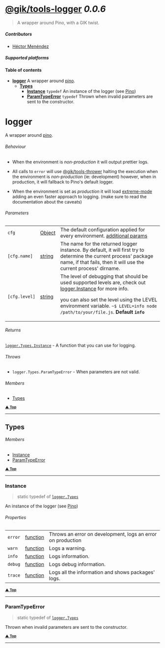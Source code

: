 # [@gik/tools-logger](https://github.com/gikmx/tools) *0.0.6*
> A wrapper around Pino, with a GIK twist.

##### Contributors
- [Héctor Menéndez](mailto:hector@gik.mx) []()

##### Supported platforms

#### <a name="table-of-contents"></a> Table of contents
- **[logger](#logger)** A wrapper around [pino](http://getpino.io).
  - **[Types](#logger.Types)**
    - **[Instance](#logger.Types.Instance)** `typedef` An instance of the logger (see [Pino](http://getpino.io))
    - **[ParamTypeError](#logger.Types.ParamTypeError)** `typedef` Thrown when invalid parameters are sent to the constructor.


# <a name="logger"></a> logger

A wrapper around [pino](http://getpino.io).

###### Behaviour
- When the environment is *non-production* it will output prettier logs.

- All calls to `error` will use
  [@gik/tools-thrower](http://githib.com/gikmx/tools-thrower)
  halting the execution when the environment is *non-production* (ie: development)
  however, when in production, it will fallback to Pino's default logger.

- When the environment is set as *production* it will load
  [extreme-mode](http://getpino.io/#/docs/extreme)
  adding an even faster approach to logging. (make sure to read the documentation
  about the caveats)

###### Parameters
<table>
    <tr>
        <td style="white-space: nowrap;">
            <code>cfg</code>
        </td>
        <td style="white-space: nowrap;">
                <a href="#Object">Object</a>
        </td>
        <td>The default configuration applied for every environment.
<a href="http://getpino.io/#/docs/API?id=constructor">additional params</a></td>
    </tr><tr>
        <td style="white-space: nowrap;">
            <code>[cfg.name]</code>
        </td>
        <td style="white-space: nowrap;">
                <a href="#string">string</a>
        </td>
        <td>The name for the returned logger instance.
By default, it will first try to determine the current process&#39; package
name, if that fails, then it will use the current process&#39; dirname.</td>
    </tr><tr>
        <td style="white-space: nowrap;">
            <code>[cfg.level]</code>
        </td>
        <td style="white-space: nowrap;">
                <a href="#string">string</a>
        </td>
        <td>The level of debugging that should be used
supported levels are, check out <a href="#logger.Instance">logger.Instance</a> for more info.</p>
<p>you can also set the level using the LEVEL environment variable.
<code>~$ LEVEL=info node /path/to/your/file.js</code>. <b>Default <code>info</code></b></td>
    </tr>
</table>


###### Returns
 [`logger.Types.Instance`](#logger.Types.Instance) <span style="font-weight:normal"> - A function that you can use for logging.</span>
###### Throws
- `logger.Types.ParamTypeError` - When parameters are not valid.

###### Members

- [Types](#logger.Types)

<small>**[▲ Top](#table-of-contents)**</small>

---

## <a name="logger.Types"></a> Types

###### Members

- [Instance](#logger.Types.Instance)
- [ParamTypeError](#logger.Types.ParamTypeError)

<small>**[▲ Top](#logger)**</small>

---

### <a name="logger.Types.Instance"></a> Instance
> static  typedef of [`logger.Types`](#logger.Types)


An instance of the logger (see [Pino](http://getpino.io))

###### Properties
<table>
    <tr>
        <td style="white-space: nowrap;">
            <code>error</code>
        </td>
        <td style="white-space: nowrap;">
                <a href="#function">function</a>
        </td>
        <td>Throws an error on development, logs an error on production</td>
    </tr><tr>
        <td style="white-space: nowrap;">
            <code>warn</code>
        </td>
        <td style="white-space: nowrap;">
                <a href="#function">function</a>
        </td>
        <td>Logs a warning.</td>
    </tr><tr>
        <td style="white-space: nowrap;">
            <code>info</code>
        </td>
        <td style="white-space: nowrap;">
                <a href="#function">function</a>
        </td>
        <td>Logs information.</td>
    </tr><tr>
        <td style="white-space: nowrap;">
            <code>debug</code>
        </td>
        <td style="white-space: nowrap;">
                <a href="#function">function</a>
        </td>
        <td>Logs debug information.</td>
    </tr><tr>
        <td style="white-space: nowrap;">
            <code>trace</code>
        </td>
        <td style="white-space: nowrap;">
                <a href="#function">function</a>
        </td>
        <td>Logs all the information and shows packages&#39; logs.</td>
    </tr>
</table>



<small>**[▲ Top](#logger.Types)**</small>

---

### <a name="logger.Types.ParamTypeError"></a> ParamTypeError
> static  typedef of [`logger.Types`](#logger.Types)


Thrown when invalid parameters are sent to the constructor.



<small>**[▲ Top](#logger.Types)**</small>

---

